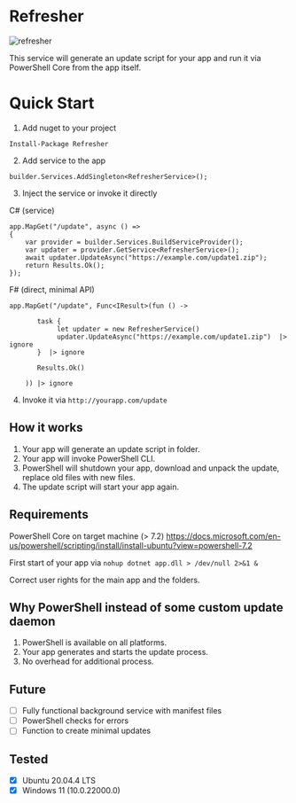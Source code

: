 # Refresher
![refresher](https://static.wikia.nocookie.net/dotaunderlords_gamepedia_en/images/2/27/Refresher_orb_icon.png/revision/latest/scale-to-width-down/108?cb=20190708110333)

This service will generate an update script for your app and run it via PowerShell Core from the app itself.

# Quick Start
1. Add nuget to your project

`Install-Package Refresher`

2. Add service to the app

`builder.Services.AddSingleton<RefresherService>();`

3. Inject the service or invoke it directly

C# (service)

```
app.MapGet("/update", async () =>
{
    var provider = builder.Services.BuildServiceProvider();
    var updater = provider.GetService<RefresherService>();
    await updater.UpdateAsync("https://example.com/update1.zip");
    return Results.Ok();
});
```

F# (direct, minimal API)

```
app.MapGet("/update", Func<IResult>(fun () ->

       task {
            let updater = new RefresherService()
            updater.UpdateAsync("https://example.com/update1.zip")  |> ignore
       }  |> ignore

       Results.Ok()

    )) |> ignore
```

4. Invoke it via `http://yourapp.com/update`

## How it works
1. Your app will generate an update script in folder.
2. Your app will invoke PowerShell CLI.
3. PowerShell will shutdown your app, download and unpack the update, replace old files with new files.
4. The update script will start your app again.

## Requirements
PowerShell Core on target machine (> 7.2)
https://docs.microsoft.com/en-us/powershell/scripting/install/install-ubuntu?view=powershell-7.2

First start of your app via `nohup dotnet app.dll > /dev/null 2>&1 &`

Correct user rights for the main app and the folders.

## Why PowerShell instead of some custom update daemon
1. PowerShell is available on all platforms.
2. Your app generates and starts the update process.
3. No overhead for additional process.

## Future
- [ ] Fully functional background service with manifest files
- [ ] PowerShell checks for errors
- [ ] Function to create minimal updates

## Tested
- [x] Ubuntu 20.04.4 LTS
- [x] Windows 11 (10.0.22000.0)
